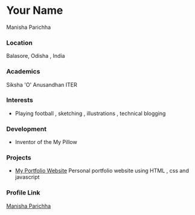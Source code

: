 # Your Name
Manisha Parichha

### Location

Balasore, Odisha , India

### Academics

Siksha 'O' Anusandhan ITER

### Interests

- Playing football , sketching , illustrations , technical blogging

### Development

- Inventor of the My Pillow

### Projects

- [My Portfolio Website](https://github.com/MannyP31/Dev-folio-2) Personal portfolio website using HTML , css and javascript

### Profile Link

[Manisha Parichha](https://github.com/MannyP31)
